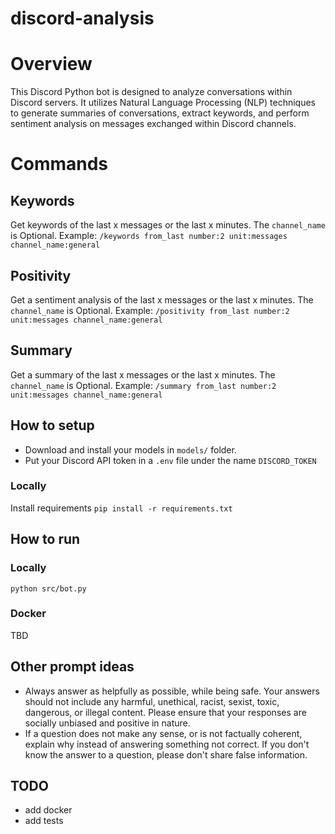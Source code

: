 # discord-analysis
# Overview

This Discord Python bot is designed to analyze conversations within Discord servers. It utilizes Natural Language Processing (NLP) techniques to generate summaries of conversations, extract keywords, and perform sentiment analysis on messages exchanged within Discord channels.

# Commands
## Keywords
Get keywords of the last x messages or the last x minutes. The `channel_name` is Optional.
Example: `/keywords from_last number:2 unit:messages channel_name:general`

## Positivity
Get a sentiment analysis of the last x messages or the last x minutes. The `channel_name` is Optional.
Example: `/positivity from_last number:2 unit:messages channel_name:general`

## Summary
Get a summary of the last x messages or the last x minutes. The `channel_name` is Optional.
Example: `/summary from_last number:2 unit:messages channel_name:general`

## How to setup
- Download and install your models in `models/` folder.
- Put your Discord API token in a `.env` file under the name `DISCORD_TOKEN`

### Locally
Install requirements `pip install -r requirements.txt`

## How to run
### Locally
`python src/bot.py`

### Docker
TBD


## Other prompt ideas
- Always answer as helpfully as possible, while being safe. Your answers should not include any harmful, unethical, racist, sexist, toxic, dangerous, or illegal content. Please ensure that your responses are socially unbiased and positive in nature.
- If a question does not make any sense, or is not factually coherent, explain why instead of answering something not correct. If you don't know the answer to a question, please don't share false information.
    

## TODO
- add docker
- add tests